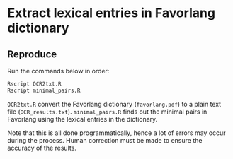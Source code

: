 # Extract lexical entries in Favorlang dictionary

## Reproduce

Run the commands below in order:

```sh
Rscript OCR2txt.R
Rscript minimal_pairs.R
```

`OCR2txt.R` convert the Favorlang dictionary (`favorlang.pdf`) to a plain text file (`OCR_results.txt`). `minimal_pairs.R` finds out the minimal pairs in Favorlang using the lexical entries in the dictionary.

Note that this is all done programmatically, hence a lot of errors may occur during the process. Human correction must be made to ensure the accuracy of the results.
